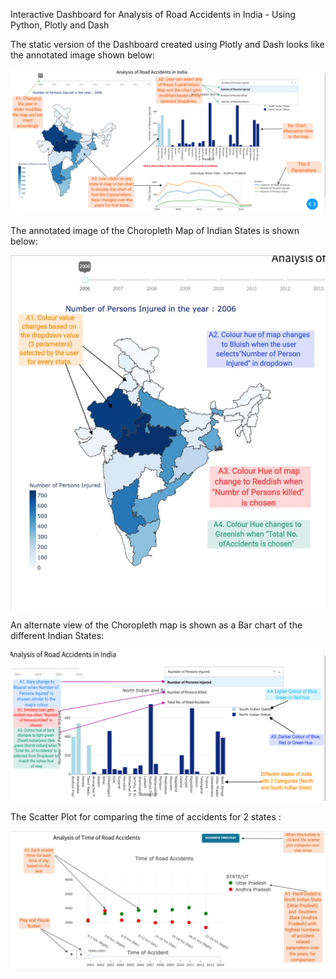 Interactive Dashboard for Analysis of Road Accidents in India - Using Python, Plotly and Dash

The static version of the Dashboard created using Plotly and Dash looks like the annotated image shown below:

![alt text](https://github.com/Neeraja61194/Interactive-Dashboard-for-Analysis-of-Road-Accidents-of-India/blob/main/Interaction.png?raw=true)

The annotated image of the Choropleth Map of Indian States is shown below: 

![alt text](https://github.com/Neeraja61194/Interactive-Dashboard-for-Analysis-of-Road-Accidents-of-India/blob/main/Choropleth_Map.jpg?raw=true)

An alternate view of the Choropleth map is shown as a Bar chart of the different Indian States:

![alt text](https://github.com/Neeraja61194/Interactive-Dashboard-for-Analysis-of-Road-Accidents-of-India/blob/main/Bar.jpg?raw=true)

The Scatter Plot for comparing the time of accidents for 2 states :

![alt text](https://github.com/Neeraja61194/Interactive-Dashboard-for-Analysis-of-Road-Accidents-of-India/blob/main/Scatter_Plot.png?raw=true)




